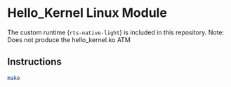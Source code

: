 # Hello_Kernel Linux Module 
The custom runtime (`rts-native-light`) is included in this repository.
Note: Does not produce the hello_kernel.ko ATM

## Instructions

   ```bash
   make
   ```

